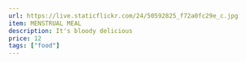 ```yaml
---
url: https://live.staticflickr.com/24/50592825_f72a0fc29e_c.jpg
item: MENSTRUAL MEAL
description: It's bloody delicious
price: 12
tags: ["food"]
---
```

